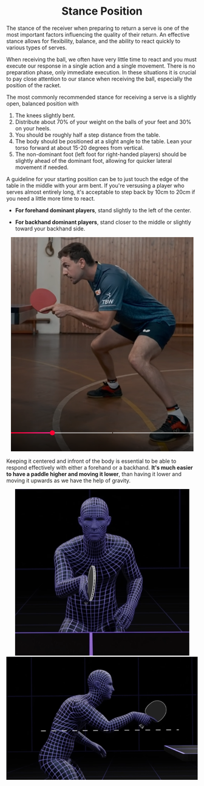 <div align="center">
    <h1> Stance Position </h1>
</div>

The stance of the receiver when preparing to return a serve is one of the most important factors influencing the quality of their return. An effective stance allows for flexibility, balance, and the ability to react quickly to various types of serves.

When receiving the ball, we often have very little time to react and you must execute our response in a single action and a single movement. There is no preparation phase, only immediate execution. In these situations it is crucial to pay close attention to our stance when receiving the ball, especially the position of the racket.

The most commonly recommended stance for receiving a serve is a slightly open, balanced position with 

1. The knees slightly bent.
2. Distribute about 70% of your weight on the balls of your feet and 30% on your heels.
2. You should be roughly half a step distance from the table.
4. The body should be positioned at a slight angle to the table. Lean your torso forward at about 15-20 degrees from vertical.
5. The non-dominant foot (left foot for right-handed players) should be slightly ahead of the dominant foot, allowing for quicker lateral movement if needed.

A guideline for your starting position can be to just touch the edge of the table in the middle with your arm bent. If you're versusing a player who serves almost entirely long, it's acceptable to step back by 10cm to 20cm if you need a little more time to react.

- **For forehand dominant players**, stand slightly to the left of the center.

- **For backhand dominant players**, stand closer to the middle or slightly toward your backhand side.

<div align="center">
    <img src="./images/21.png/">
</div>

Keeping it centered and infront of the body is essential to be able to respond effectively with either a forehand or a backhand. **It's much easier to have a paddle higher and moving it lower**, than having it lower and moving it upwards as we have the help of gravity.

<div align="center">
    <img src="./images/18.png/">
</div>

<div align="center">
    <img src="./images/19.png/">
</div>